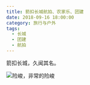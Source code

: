 ```yaml
---
title: 箭扣长城航拍、农家乐、团建
date: 2018-09-16 18:00:00
category: 旅行与户外
tags:
  - 长城
  - 团建
  - 航拍
---
```


箭扣长城，久闻其名。

![险峻，非常的险峻](箭扣长城航拍、农家乐、团建/1.jpeg)

<!--more-->
